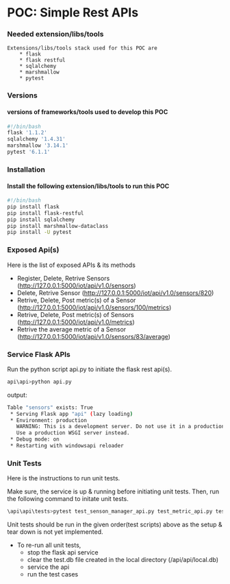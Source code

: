 # POC: Simple Rest APIs 


### Needed extension/libs/tools
    Extensions/libs/tools stack used for this POC are
        * flask
        * flask restful
        * sqlalchemy
        * marshmallow
        * pytest

### Versions
#### versions of frameworks/tools used to develop this POC
```bash
#!/bin/bash
flask '1.1.2'
sqlalchemy '1.4.31'
marshmallow '3.14.1'
pytest '6.1.1'
```


### Installation
#### Install the following extension/libs/tools to run this POC
```bash
#!/bin/bash
pip install flask
pip install flask-restful
pip install sqlalchemy
pip install marshmallow-dataclass
pip install -U pytest
```

### Exposed Api(s)
Here is the list of exposed APIs & its methods

* Register, Delete, Retrive Sensors
(http://127.0.0.1:5000/iot/api/v1.0/sensors)
* Delete, Retrive Sensor
(http://127.0.0.1:5000/iot/api/v1.0/sensors/820)
* Retrive, Delete, Post metric(s) of a Sensor
(http://127.0.0.1:5000/iot/api/v1.0/sensors/100/metrics)
* Retrive, Delete, Post metric(s) of Sensors
(http://127.0.0.1:5000/iot/api/v1.0/metrics)
* Retrive the average metric of a  Sensor
(http://127.0.0.1:5000/iot/api/v1.0/sensors/83/average)

### Service Flask APIs
Run the python script api.py to initiate the flask rest api(s).

```bash
api\api>python api.py
```
output:

```bash
Table "sensors" exists: True
 * Serving Flask app "api" (lazy loading)
 * Environment: production
   WARNING: This is a development server. Do not use it in a production deployment.
   Use a production WSGI server instead.
 * Debug mode: on
 * Restarting with windowsapi reloader
```

### Unit Tests
Here is the instructions to run unit tests.

Make sure, the service is up & running before initiating unit tests.
Then, run the following command to initate unit tests.

```bash
\api\api\tests>pytest test_senson_manager_api.py test_metric_api.py test_sensor_api.py test_metrics_api.py
```

Unit tests should be run in the given order(test scripts) above as the setup & tear down is not yet implemented.

* To re-run all unit tests, 
    * stop the flask api service
    * clear the test.db file created in the local directory (/api/api/local.db)
    * service the api
    * run the test cases